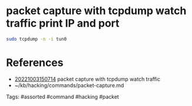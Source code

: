 # packet capture with tcpdump watch traffic print IP and port
```bash
sudo tcpdump -n -i tun0
```

# References
- [20221003150714](/zet/20221003150714/README.md) packet capture with tcpdump watch traffic
- ~/kb/hacking/commands/packet-capture.md

Tags:
    #assorted #command #hacking #packet
